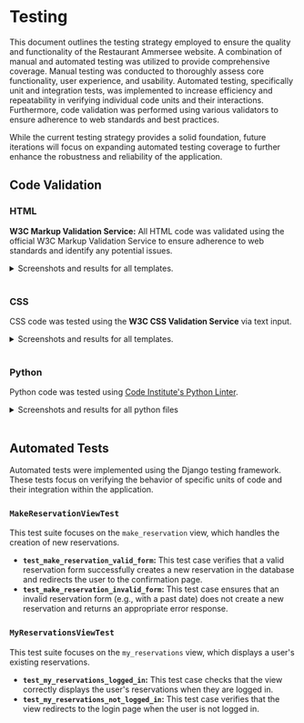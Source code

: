 # Testing

This document outlines the testing strategy employed to ensure the quality and functionality of the Restaurant Ammersee website.  A combination of manual and automated testing was utilized to provide comprehensive coverage. Manual testing was conducted to thoroughly assess core functionality, user experience, and usability. Automated testing, specifically unit and integration tests, was implemented to increase efficiency and repeatability in verifying individual code units and their interactions.  Furthermore, code validation was performed using various validators to ensure adherence to web standards and best practices.

While the current testing strategy provides a solid foundation, future iterations will focus on expanding automated testing coverage to further enhance the robustness and reliability of the application.


## Code Validation

### HTML

**W3C Markup Validation Service:** All HTML code was validated using the official W3C Markup Validation Service to ensure adherence to web standards and identify any potential issues.

<details>
<summary>Screenshots and results for all templates.</summary>
<br>

* **Home**

![HtmlValidator](documentation/home-htmlpagevalidator.png)

* **Menu**

![HtmlValidator](documentation/menu-htmlpagevalidator.png)

* **Register**

    * Some HTML validation errors are ignored due to the limitations of Django's template engine in generating perfectly valid HTML for forms. These errors do not affect the functionality or user experience of the website.

![HtmlValidator](documentation/register-htmlpagevalidator.png)

* **Log In**

![HtmlValidator](documentation/login-htmlpagevalidator.png)

* **Make a Reservation**



* **My Reservations**

![HtmlValidator](documentation/my-reservations-htmlpagevalidator.png)

* **Edit Reservation**

![HtmlValidator](documentation/edit_reservation-htmlpagevalidator.png)

* **Delete Reservation**

![HtmlValidator](documentation/delete_reservation-htmlpagevalidator.png)

* **Admin Reservation**

![HtmlValidator](documentation/adminreservations-htmlpagevalidator.png)

* **Admin Add Reservation**

![HtmlValidator](documentation/admin_add_reservations-htmlpagevalidator.png)

* **Admin Edit Reservation**

![HtmlValidator](documentation/admin_edit_reservation-htmlpagevalidator.png)

* **Admin Delete Reservation**

![HtmlValidator](documentation/admin_delete_reservation-htmlpagevalidator.png)

</details>

<br>

### CSS

CSS code was tested using the **W3C CSS Validation Service** via text input.

<details>
<summary>Screenshots and results for all templates.</summary>
<br>

* **Style.css**

![CssValidator](documentation/style.css-validator.png)

* **Reservations.css**

![CssValidator](documentation/reservations.css-validator.png)

</details>

<br>

### Python

Python code was tested using [Code Institute's Python Linter](https://pep8ci.herokuapp.com/).

<details>

<summary>Screenshots and results for all python files</summary>

* settings.py

![CI Python Linter](documentation/settings.py.png)

* ammersee/urls.py

![CI Python Linter](documentation/ammersee_urls.py.png)

* wsgi.py

![CI Python Linter](documentation/wsgi.py.png)

* forms.py

![CI Python Linter](documentation/forms.py.png)

* models.py

![CI Python Linter](documentation/models.py.png)


* tests.py

![CI Python Linter](documentation/test.py.png)

* urls.py

![CI Python Linter](documentation/urls.py.png)

* views.py

![CI Python Linter](documentation/views.py.png)

</details>

<br>

## Automated Tests

Automated tests were implemented using the Django testing framework. These tests focus on verifying the behavior of specific units of code and their integration within the application.

###  `MakeReservationViewTest`

This test suite focuses on the `make_reservation` view, which handles the creation of new reservations.

* **`test_make_reservation_valid_form`:** This test case verifies that a valid reservation form successfully creates a new reservation in the database and redirects the user to the confirmation page.
* **`test_make_reservation_invalid_form`:** This test case ensures that an invalid reservation form (e.g., with a past date) does not create a new reservation and returns an appropriate error response.


### `MyReservationsViewTest`

This test suite focuses on the `my_reservations` view, which displays a user's existing reservations.

* **`test_my_reservations_logged_in`:** This test case checks that the view correctly displays the user's reservations when they are logged in.
* **`test_my_reservations_not_logged_in`:** This test case verifies that the view redirects to the login page when the user is not logged in.

